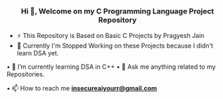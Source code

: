 <h3 align="center">Hi 👋, Welcome on my C Programming Language Project Repository</h3>

- ⚡ This Repository is Based on Basic C Projects by Pragyesh Jain
- 🔭 Currently I'm Stopped Working on these Projects because I didn't learn DSA yet.

• 🌱 I’m currently learning DSA in C++
  • 💬 Ask me anything related to my Repositories.

• 📫 How to reach me **insecureaiyourr@gmail.com**

